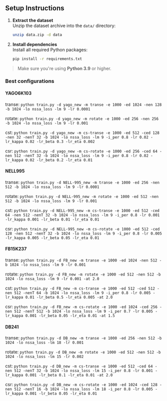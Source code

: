## Setup Instructions

1. **Extract the dataset**  
   Unzip the dataset archive into the `data/` directory:

   ```bash
   unzip data.zip -d data
   ```

2. **Install dependencies**  
   Install all required Python packages:
   ```bash
   pip install -r requirements.txt
   ```

> Make sure you're using **Python 3.9** or higher.

### Best configurations

#### YAGO6K103

transe:
`python train.py -d yago_new -m transe -e 1000 -ed 1024 -nen 128 -b 1024 -lo nssa_loss -lm 9 -lr 0.0001`

rotate:
`python train.py -d yago_new -m rotate -e 1000 -ed 256 -nen 256 -b 1024 -lo nssa_loss -lm 9 -lr 0.001`

cst:
`python train.py -d yago_new -m cs-transe -e 1000 -ed 512 -ced 128 -nen 32 -nenT 32 -b 1024 -lo nssa_loss -lm 9 -i_per 0.8 -lr 0.02 -lr_kappa 0.02 -lr_beta 0.3 -lr_eta 0.002`

csr:
`python train.py -d yago_new -m cs-rotate -e 1000 -ed 256 -ced 64 -nen 512 -nenT 32 -b 1024 -lo nssa_loss -lm 9 -i_per 0.8 -lr 0.02 -lr_kappa 0.02 -lr_beta 0.2 -lr_eta 0.01`

#### NELL995

transe:
`python train.py -d NELL-995_new -m transe -e 1000 -ed 256 -nen 512 -b 1024 -lo nssa_loss -lm 9 -lr 0.0001`

rotate:
`python train.py -d NELL-995_new -m rotate -e 1000 -ed 512 -nen 512 -b 1024 -lo nssa_loss -lm 9 -lr 0.001`

cst:
`python train.py -d NELL-995_new -m cs-transe -e 1000 -ed 512 -ced 64 -nen 512 -nenT 32 -b 1024 -lo nssa_loss -lm 9 -i_per 0.8 -lr 0.001 -lr_kappa 0.001 -lr_beta 0.01 -lr_eta 0.01`

csr:
`python train.py -d NELL-995_new -m cs-rotate -e 1000 -ed 512 -ced 128 -nen 512 -nenT 32 -b 1024 -lo nssa_loss -lm 9 -i_per 0.8 -lr 0.005 -lr_kappa 0.005 -lr_beta 0.05 -lr_eta 0.01`

#### FB15K237

transe:
`python train.py -d FB_new -m transe -e 1000 -ed 1024 -nen 512 -b 1024 -lo nssa_loss -lm 9 -lr 0.001`

rotate:
`python train.py -d FB_new -m rotate -e 1000 -ed 512 -nen 512 -b 1024 -lo nssa_loss -lm 9 -lr 0.001 -at 2.0`

cst:
`python train.py -d FB_new -m cs-transe -e 1000 -ed 512 -ced 512 -nen 512 -nenT 64 -b 1024 -lo nssa_loss -lm 9 -i_per 0.8 -lr 0.005 -lr_kappa 0.01 -lr_beta 0.5 -lr_eta 0.005 -at 2.0`

csr:
`python train.py -d FB_new -m cs-rotate -e 1000 -ed 1024 -ced 256 -nen 512 -nenT 512 -b 1024 -lo nssa_loss -lm 9 -i_per 0.7 -lr 0.005 -lr_kappa 0.001 -lr_beta 0.05 -lr_eta 0.01 -at 1.5`

#### DB241

transe:
`python train.py -d DB_new -m transe -e 1000 -ed 256 -nen 512 -b 1024 -lo nssa_loss -lm 18 -lr 0.001`

rotate:
`python train.py -d DB_new -m rotate -e 1000 -ed 512 -nen 512 -b 1024 -lo nssa_loss -lm 15 -lr 0.002`

cst:
`python train.py -d DB_new -m cs-transe -e 1000 -ed 512 -ced 64 -nen 512 -nenT 32 -b 1024 -lo nssa_loss -lm 15 -i_per 0.8 -lr 0.001 -lr_kappa 0.001 -lr_beta 0.1 -lr_eta 0.01 -at 2.0`

csr:
`python train.py -d DB_new -m cs-rotate -e 1000 -ed 1024 -ced 128 -nen 512 -nenT 16 -b 1024 -lo nssa_loss -lm 18 -i_per 0.8 -lr 0.005 -lr_kappa 0.001 -lr_beta 0.05 -lr_eta 0.01`
